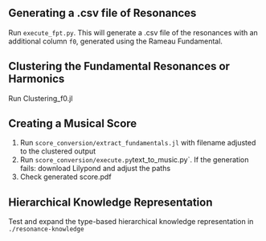 


## Generating a .csv file of Resonances

Run `execute_fpt.py`. This will generate a .csv file of the resonances with an additional column `f0`, generated using the Rameau Fundamental.

## Clustering the Fundamental Resonances or Harmonics

Run Clustering_f0.jl

## Creating a Musical Score

1. Run `score_conversion/extract_fundamentals.jl` with filename adjusted to the clustered output
2. Run `score_conversion/execute.py`text_to_music.py`. If the generation fails: download Lilypond and adjust the paths 
3. Check generated score.pdf


## Hierarchical Knowledge Representation

Test and expand the type-based hierarchical knowledge representation in `./resonance-knowledge`

